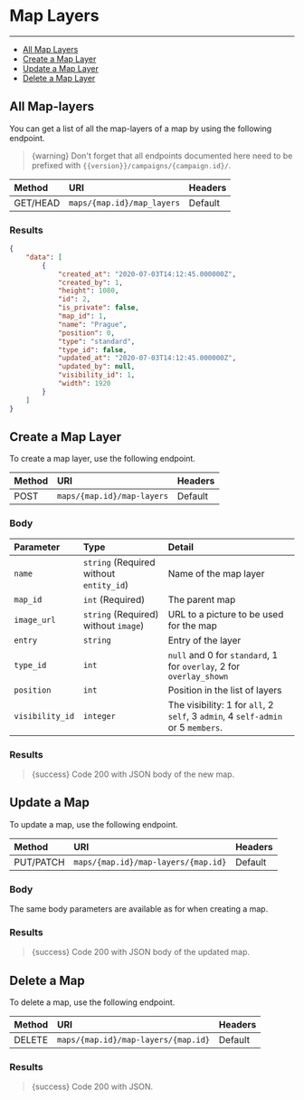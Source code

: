 # Map Layers

---

- [All Map Layers](#all-map-layers)
- [Create a Map Layer](#create-map-layer)
- [Update a Map Layer](#update-map-layer)
- [Delete a Map Layer](#delete-map-layer)

<a name="all-map-layers"></a>
## All Map-layers

You can get a list of all the map-layers of a map by using the following endpoint.

> {warning} Don't forget that all endpoints documented here need to be prefixed with `{{version}}/campaigns/{campaign.id}/`.


| Method | URI | Headers |
| :- |   :-   |  :-  |
| GET/HEAD | `maps/{map.id}/map_layers` | Default |

### Results
```json
{
    "data": [
        {
            "created_at": "2020-07-03T14:12:45.000000Z",
            "created_by": 1,
            "height": 1080,
            "id": 2,
            "is_private": false,
            "map_id": 1,
            "name": "Prague",
            "position": 0,
            "type": "standard",
            "type_id": false,
            "updated_at": "2020-07-03T14:12:45.000000Z",
            "updated_by": null,
            "visibility_id": 1,
            "width": 1920
        }
    ]
}
```


<a name="create-map-layer"></a>
## Create a Map Layer

To create a map layer, use the following endpoint.

| Method | URI | Headers |
| :- |   :-   |  :-  |
| POST | `maps/{map.id}/map-layers` | Default |

### Body

| Parameter | Type | Detail |
| :- |   :-   |  :-  |
| `name` | `string` (Required without `entity_id`) | Name of the map layer |
| `map_id` | `int` (Required) | The parent map |
| `image_url` | `string` (Required) without `image`) | URL to a picture to be used for the map |
| `entry` | `string` | Entry of the layer |
| `type_id` | `int` | `null` and 0 for `standard`, 1 for `overlay`, 2 for `overlay_shown` |
| `position` | `int` | Position in the list of layers |
| `visibility_id` | `integer` | The visibility: 1 for `all`, 2 `self`, 3 `admin`, 4 `self-admin` or 5 `members`. |

### Results

> {success} Code 200 with JSON body of the new map.


<a name="update-map"></a>
## Update a Map

To update a map, use the following endpoint.

| Method | URI | Headers |
| :- |   :-   |  :-  |
| PUT/PATCH | `maps/{map.id}/map-layers/{map.id}` | Default |

### Body

The same body parameters are available as for when creating a map.

### Results

> {success} Code 200 with JSON body of the updated map.


<a name="delete-map"></a>
## Delete a Map

To delete a map, use the following endpoint.

| Method | URI | Headers |
| :- |   :-   |  :-  |
| DELETE | `maps/{map.id}/map-layers/{map.id}` | Default |

### Results

> {success} Code 200 with JSON.

